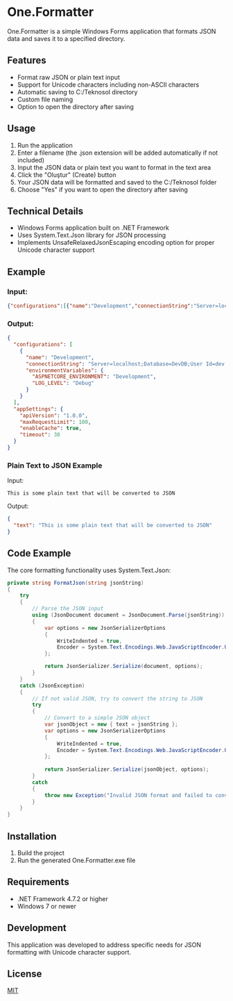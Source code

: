 # One.Formatter

One.Formatter is a simple Windows Forms application that formats JSON data and saves it to a specified directory.

## Features

- Format raw JSON or plain text input
- Support for Unicode characters including non-ASCII characters
- Automatic saving to C:/Teknosol directory
- Custom file naming
- Option to open the directory after saving

## Usage

1. Run the application
2. Enter a filename (the .json extension will be added automatically if not included)
3. Input the JSON data or plain text you want to format in the text area
4. Click the "Oluştur" (Create) button
5. Your JSON data will be formatted and saved to the C:/Teknosol folder
6. Choose "Yes" if you want to open the directory after saving

## Technical Details

- Windows Forms application built on .NET Framework
- Uses System.Text.Json library for JSON processing
- Implements UnsafeRelaxedJsonEscaping encoding option for proper Unicode character support

## Example

### Input:
```json
{"configurations":[{"name":"Development","connectionString":"Server=localhost;Database=DevDB;User Id=dev;Password=devPass;","environmentVariables":{"ASPNETCORE_ENVIRONMENT":"Development","LOG_LEVEL":"Debug"}}],"appSettings":{"apiVersion":"1.0.0","maxRequestLimit":100,"enableCache":true,"timeout":30}}
```

### Output:
```json
{
  "configurations": [
    {
      "name": "Development",
      "connectionString": "Server=localhost;Database=DevDB;User Id=dev;Password=devPass;",
      "environmentVariables": {
        "ASPNETCORE_ENVIRONMENT": "Development",
        "LOG_LEVEL": "Debug"
      }
    }
  ],
  "appSettings": {
    "apiVersion": "1.0.0",
    "maxRequestLimit": 100,
    "enableCache": true,
    "timeout": 30
  }
}
```

### Plain Text to JSON Example

Input:
```
This is some plain text that will be converted to JSON
```

Output:
```json
{
  "text": "This is some plain text that will be converted to JSON"
}
```

## Code Example

The core formatting functionality uses System.Text.Json:

```csharp
private string FormatJson(string jsonString)
{
    try
    {
        // Parse the JSON input
        using (JsonDocument document = JsonDocument.Parse(jsonString))
        {
            var options = new JsonSerializerOptions
            {
                WriteIndented = true,
                Encoder = System.Text.Encodings.Web.JavaScriptEncoder.UnsafeRelaxedJsonEscaping
            };

            return JsonSerializer.Serialize(document, options);
        }
    }
    catch (JsonException)
    {
        // If not valid JSON, try to convert the string to JSON
        try
        {
            // Convert to a simple JSON object
            var jsonObject = new { text = jsonString };
            var options = new JsonSerializerOptions
            {
                WriteIndented = true,
                Encoder = System.Text.Encodings.Web.JavaScriptEncoder.UnsafeRelaxedJsonEscaping
            };
            
            return JsonSerializer.Serialize(jsonObject, options);
        }
        catch
        {
            throw new Exception("Invalid JSON format and failed to convert plain text to JSON.");
        }
    }
}
```

## Installation

1. Build the project
2. Run the generated One.Formatter.exe file

## Requirements

- .NET Framework 4.7.2 or higher
- Windows 7 or newer

## Development

This application was developed to address specific needs for JSON formatting with Unicode character support.

## License

[MIT](LICENSE) 